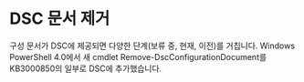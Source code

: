 # DSC 문서 제거

구성 문서가 DSC에 제공되면 다양한 단계(보류 중, 현재, 이전)를 거칩니다. Windows PowerShell 4.0에서 새 cmdlet Remove-DscConfigurationDocument를 KB3000850의 일부로 DSC에 추가했습니다. 



<!--HONumber=Aug16_HO3-->


